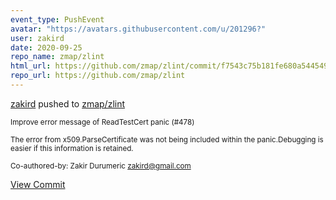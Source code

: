 ```yaml
---
event_type: PushEvent
avatar: "https://avatars.githubusercontent.com/u/201296?"
user: zakird
date: 2020-09-25
repo_name: zmap/zlint
html_url: https://github.com/zmap/zlint/commit/f7543c75b181fe680a544549ad5dacf151060966
repo_url: https://github.com/zmap/zlint
---
```


<a href='https://github.com/zakird' target='_blank'>zakird</a> pushed to <a href='https://github.com/zmap/zlint' target='_blank'>zmap/zlint</a>

<small>Improve error message of ReadTestCert panic (#478)

The error from x509.ParseCertificate was not being included within the panic.Debugging is easier if this information is retained.

Co-authored-by: Zakir Durumeric <zakird@gmail.com></small>

<a href='https://github.com/zmap/zlint/commit/f7543c75b181fe680a544549ad5dacf151060966' target='_blank'>View Commit</a>